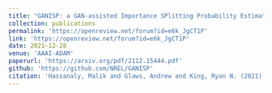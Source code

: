 ```yaml
---
title: "GANISP: a GAN-assisted Importance SPlitting Probability Estimator"
collection: publications
permalink: 'https://openreview.net/forum?id=e6k_JgCT1P'
link: 'https://openreview.net/forum?id=e6k_JgCT1P'
date: 2021-12-28
venue: 'AAAI-ADAM'
paperurl: 'https://arxiv.org/pdf/2112.15444.pdf'
github: 'https://github.com/NREL/GANISP'
citation: 'Hassanaly, Malik and Glaws, Andrew and King, Ryan N. (2021). &quot; GANISP: a GAN-assisted Importance SPlitting Probability Estimator.&quot; <i>AAAI 2022 Workshop ADAM</i>.'
---
```

